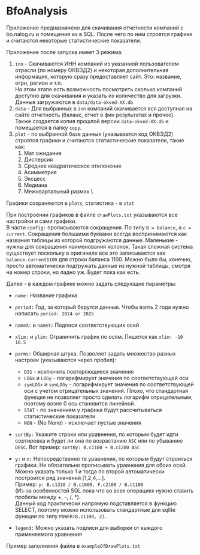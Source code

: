 # BfoAnalysis

Приложение предназначено для скачивания отчетности компаний с bo.nalog.ru и помещения их в SQL. После чего по ним строятся графики и считаются некоторые статистические показатели.

Приложение после запуска имеет 3 режима:
1. `inn` - Скачиваются ИНН компаний из указанной пользователем отрасли (по номеру ОКВЭД2) и некоторая дополнительная информация, которую сразу предоставляет сайт. Это: название, огрн, регион и т.п. \
На этом этапе есть возможность посмотреть сколько компаний доступно для скачивания и указать их количество для загрузки. \
Данные загружаются в `data/data-okved-XX.db`
3. `data` - Для выбранных в `inn` компаний скачивается вся доступная на сайте отчетность (баланс, отчет о фин результатах и прочее). \
Также создается копия прошлой версии `data-okved-XX.db` и помещается в папку `copy`.
4. `plot` - по выбранной базе данных (указывается код ОКВЭД2) строятся графики и считаются статистические показатели, такие как:
   1. Мат ожидание
   2. Дисперсия
   3. Среднее квадратическое отклонение
   4. Асимметрия
   5. Эксцесс
   6. Медиана
   7. Межквартальный размах \

Графики сохраняются в `plots`, статистика - в `stat`

При построении графиков в файле `drawPlots.txt` указываются все настройки и сами графики. \
В части `config:` прописываются сокращения. По типу `B = balance`, а `c = current`.
Сокращения большими буквами всегда воспринимаются как названия таблицы из которой подгружаются данные. Маленькие - нужны для сокращения наименования колонок. Такая сложная система существует поскольку в оригинале все это записывается как `balance.current1100` для строки баланса 1100. Можно было бы, конечно, просто автоматически подгружать данные из нужной таблицы, смотря на номер строки, но ладно уж. Будет пока как есть.

Далее - в каждом графике можно задать следующие параметры:

- `name:` Название графика
- `period:` Год, за который берутся данные. Чтобы взять 2 года нужно написать `period: 2024 or 2025`
- `nameX:` и `nameY:` Подписи соответствующих осей
- `xlim:` и `ylim:` Ограничить график по осям. Пишется как `xlim: -10 10.5`
- `parms:` Обширная штука. Позволяет задать множество разных настроек (указываются через пробел):

  - `DIS` - исключить повторяющиеся значения
  - `LOGx` и `LOGy` - логарифмирует значения по соответствующей оси
  - `symLOGx` и `symLOGy` - логарифмирует значения по соответствующей оси с учетом отрицательных значений. Плохо, что стандартная функция не позволяет просто сделать логарифм отрицательным, поэтому возле 0 ось становится линейной.
  - `STAT` - по значениям y графика будут рассчитываться статистические показатели
  - `NON` - (No None) - исключает пустые значения
- `sortBy:` Укажите строки или уравнения, по которым будет идти сортировка и будет ли она по возрастанию `ASC` или по убыванию `DESC`. Вот пример: `sortBy: B.c1100 + B.c1200 ASC`
- `y:` и `x:` Непосредственно те уравнения, по которым будут строиться графики. Не обязательно прописывать уравнения для обоих осей. Можно указать только 1 и тогда по второй автоматически построится ряд значений \[1,2,4,...\]. \
Пример: `y: B.c1310 / B.c1600, F.c2100 / B.c1100` \
(Из-за особенностей SQL пока что во всех операциях нужно ставить пробелы между +, -, /, *).\
Данный код практически напрямую подставляется в функцию SELECT, поэтому можно использовать стандартные для sqlite функции по типу `POWER(B.c1100, 2)`.
- `legend:` Можно указать подписи для выборки от каждого применяемого уравнения

Пример заполнения файла в `exampleOfDrawPlots.txt`
